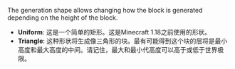 The generation shape allows changing how the block is generated depending on the height of the block.

* **Uniform**: 这是一个简单的矩形。这是Minecraft 1.18之前使用的形状。
* **Triangle**: 这种形状将生成像三角形的块。最有可能得到这个块的层将是最小高度和最大高度的中间。请记住，最大和最小代高度可以高于或低于世界极限。